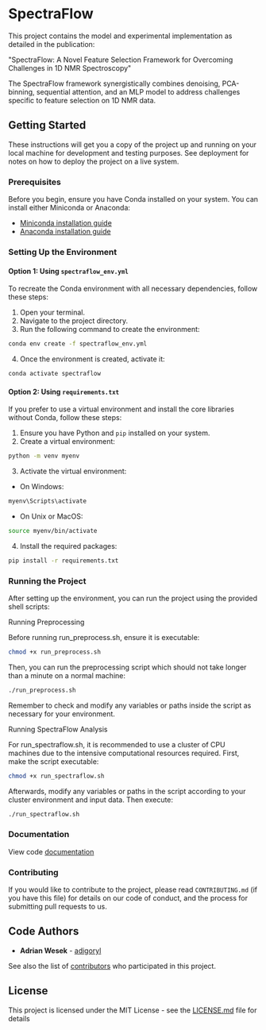 
# SpectraFlow

This project contains the model and experimental implementation as detailed in the publication:

"SpectraFlow: A Novel Feature Selection Framework for Overcoming Challenges in 1D NMR Spectroscopy"

The SpectraFlow framework synergistically combines denoising, PCA-binning, sequential attention, and an MLP model to address challenges specific to feature selection on 1D NMR data.

## Getting Started

These instructions will get you a copy of the project up and running on your local machine for development and testing purposes. See deployment for notes on how to deploy the project on a live system.

### Prerequisites

Before you begin, ensure you have Conda installed on your system. You can install either Miniconda or Anaconda:

- [Miniconda installation guide](https://docs.conda.io/en/latest/miniconda.html)
- [Anaconda installation guide](https://www.anaconda.com/products/individual)

### Setting Up the Environment

#### Option 1: Using `spectraflow_env.yml`

To recreate the Conda environment with all necessary dependencies, follow these steps:

1. Open your terminal.
2. Navigate to the project directory.
3. Run the following command to create the environment:

```bash
conda env create -f spectraflow_env.yml
```

4. Once the environment is created, activate it:

```bash
conda activate spectraflow
```

#### Option 2: Using `requirements.txt`

If you prefer to use a virtual environment and install the core libraries without Conda, follow these steps:

1. Ensure you have Python and `pip` installed on your system.
2. Create a virtual environment:

```bash
python -m venv myenv
```

3. Activate the virtual environment:

- On Windows:
```cmd
myenv\Scripts\activate
```

- On Unix or MacOS:
```bash
source myenv/bin/activate
```

4. Install the required packages:

```bash
pip install -r requirements.txt
```

### Running the Project
After setting up the environment, you can run the project using the provided shell scripts:

Running Preprocessing

Before running run_preprocess.sh, ensure it is executable:

```bash
chmod +x run_preprocess.sh
```

Then, you can run the preprocessing script which should not take longer than a minute on a normal machine:

```bash
./run_preprocess.sh
```
Remember to check and modify any variables or paths inside the script as necessary for your environment.

Running SpectraFlow Analysis

For run_spectraflow.sh, it is recommended to use a cluster of CPU machines due to the intensive computational resources required. First, make the script executable:

```bash
chmod +x run_spectraflow.sh
```

Afterwards, modify any variables or paths in the script according to your cluster environment and input data. Then execute:

```bash
./run_spectraflow.sh
```

### Documentation
View code [documentation](https://adigoryl.github.io/SpectraFlow/Docs/build/html/py-modindex.html)

### Contributing

If you would like to contribute to the project, please read `CONTRIBUTING.md` (if you have this file) for details on our code of conduct, and the process for submitting pull requests to us.

## Code Authors

- **Adrian Wesek** - [adigoryl](https://github.com/adigoryl)

See also the list of [contributors](https://github.com/yourproject/contributors) who participated in this project.

## License

This project is licensed under the MIT License - see the [LICENSE.md](LICENSE.md) file for details

